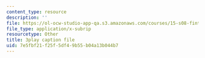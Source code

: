 ```yaml
---
content_type: resource
description: ''
file: https://ol-ocw-studio-app-qa.s3.amazonaws.com/courses/15-s08-fintech-shaping-the-financial-world-spring-2020/7e5fbf21f25f5df49b55b04a13b044b7_pA-AgV8wo0o.vtt
file_type: application/x-subrip
resourcetype: Other
title: 3play caption file
uid: 7e5fbf21-f25f-5df4-9b55-b04a13b044b7
---
```

